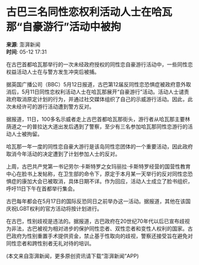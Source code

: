 # 古巴三名同性恋权利活动人士在哈瓦那“自豪游行”活动中被拘

**来源**: 澎湃新闻  
**时间**: 05-12 17:31  

在古巴首都哈瓦那举行的一次未经政府授权的同性恋自豪游行活动中，一些同性恋权益活动人士在与警方发生冲突后被捕。

据英国广播公司（BBC）5月12日报道，古巴第12届反同性恋恐惧症被政府意外取消后，5月11日同性恋权利活动人士在哈瓦那展开“自豪游行”活动。活动人士谴责政府取消原定计划的行为，并通过社交媒体组织了自己的示威游行活动。因此，此次未经许可的游行活动遭到警方反对。

据报道，11日，100多名示威者走上古巴首都哈瓦那街头，游行者从哈瓦那主要林荫道之一的普拉达大道出发后遇到了警察，至少有三名参加哈瓦那同性恋游行的活动人士被拘留。

哈瓦那一年一度的同性恋自豪大游行是该岛同性恋团体的一个重要活动，因此政府取消今年活动的决定遭到了计划参加人士的反对。

上周，古巴共产党第一书记劳尔·卡斯特罗之女玛丽拉·卡斯特罗经营的国营性教育中心在脸书上发帖称，在卫生部的命令下，原定于本月某一天举行的反对同性恋恐惧症的康加大会已被取消，具体日期不详。作为回应，活动人士成立了脸书组织，呼吁11日下午在首都举行集会。

古巴每年都会在5月17日的国际反恐同日之前举办这一活动。据报道，其他在该国庆祝LGBT权利的官方活动将按计划进行。

在古巴，性别歧视是违法的。据报道，古巴政府在20世纪70年代以后已宣布歧视为非法，古巴被视为相对进步的保护同性恋者、双性恋者和变性人权利的国家。古巴政府为性别重置手术提供资金，禁止基于性取向的歧视，警察还接受旨在避免对同性恋者和跨性别者无礼对待的培训。

(本文来自澎湃新闻，更多原创资讯请下载“澎湃新闻”APP)
<!-- tcd_original_link https://m.thepaper.cn/wifiKey_detail.jsp?contid=3439846&from=wifiKey -->
